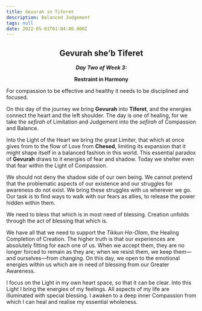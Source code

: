 ```yaml
---
title: Gevurah in Tiferet
description: Balanced Judgement
tags: null
date: 2022-05-01T01:04:00.000Z
---
```


<div style="font-weight: bold; text-align:center">
<h2>Gevurah she’b Tiferet</h2>
<i>Day Two of Week 3:</i> 
<p>Restraint in Harmony</p>

</div>

<div class="abstract">

For compassion to be effective and healthy it needs to be disciplined and focused.

</div>

On this day of the journey we bring **Gevurah** into **Tiferet**, and the energies connect the heart and the left shoulder. The day is one of healing, for we take the _sefirah_ of Limitation and Judgement into the _sefirah_ of Compassion and Balance.

Into the Light of the Heart we bring the great Limiter, that which at once gives from to the flow of Love from **Chesed**, limiting its expansion that it might shape itself in a balanced fashion in this world. This essential paradox of **Gevurah** draws to it energies of fear and shadow. Today we shelter even that fear within the Light of Compassion.

We should not deny the shadow side of our own being. We cannot pretend that the problematic aspects of our existence and our struggles for awareness do not exist. We bring these struggles with us wherever we go. Our task is to find ways to walk with our fears as allies, to release the power hidden within them.

We need to bless that which is in most need of blessing. Creation unfolds through the act of blessing that which is.

We have all that we need to support the _Tikkun Ha-Olam_, the Healing Completion of Creation. The higher truth is that our experiences are absolutely fitting for each one of us. When we accept them, they are no longer forced to remain as they are; when we resist them, we keep them&mdash;and ourselves&mdash;from changing. On this day, we open to the emotional energies within us which are in need of blessing from our Greater Awareness.

<div class="abstract">

I focus on the Light in my own heart space, so that it can be clear. Into this Light I bring the energies of my feelings. All aspects of my life are illuminated with special blessing. I awaken to a deep inner Compassion from which I can heal and realise my essential wholeness.

</div>
